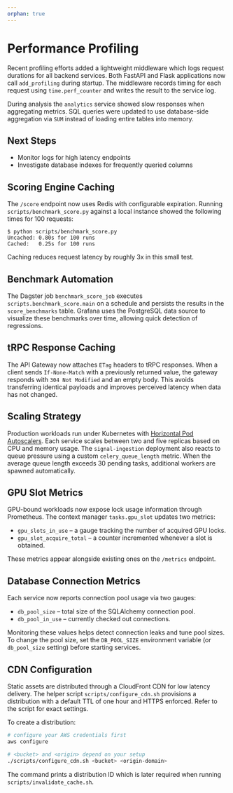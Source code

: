 ```yaml
---
orphan: true
---
```


# Performance Profiling

Recent profiling efforts added a lightweight middleware which logs request durations for all backend services. Both FastAPI and Flask applications now call `add_profiling` during startup. The middleware records timing for each request using `time.perf_counter` and writes the result to the service log.

During analysis the `analytics` service showed slow responses when aggregating metrics. SQL queries were updated to use database-side aggregation via `SUM` instead of loading entire tables into memory.

## Next Steps
- Monitor logs for high latency endpoints
- Investigate database indexes for frequently queried columns

## Scoring Engine Caching

The ``/score`` endpoint now uses Redis with configurable expiration.
Running ``scripts/benchmark_score.py`` against a local instance showed the
following times for 100 requests:

```
$ python scripts/benchmark_score.py
Uncached: 0.80s for 100 runs
Cached:   0.25s for 100 runs
```

Caching reduces request latency by roughly 3x in this small test.

## Benchmark Automation

The Dagster job `benchmark_score_job` executes
`scripts.benchmark_score.main` on a schedule and persists the results in the
`score_benchmarks` table. Grafana uses the PostgreSQL data source to visualize
these benchmarks over time, allowing quick detection of regressions.

## tRPC Response Caching

The API Gateway now attaches ``ETag`` headers to tRPC responses. When a client
sends ``If-None-Match`` with a previously returned value, the gateway responds
with ``304 Not Modified`` and an empty body. This avoids transferring identical
payloads and improves perceived latency when data has not changed.

## Scaling Strategy

Production workloads run under Kubernetes with [Horizontal Pod Autoscalers](https://kubernetes.io/docs/tasks/run-application/horizontal-pod-autoscale/).
Each service scales between two and five replicas based on CPU and memory usage.
The `signal-ingestion` deployment also reacts to queue pressure using a custom
`celery_queue_length` metric.  When the average queue length exceeds 30 pending
tasks, additional workers are spawned automatically.

## GPU Slot Metrics

GPU-bound workloads now expose lock usage information through Prometheus.
The context manager `tasks.gpu_slot` updates two metrics:

- ``gpu_slots_in_use`` – a gauge tracking the number of acquired GPU locks.
- ``gpu_slot_acquire_total`` – a counter incremented whenever a slot is obtained.

These metrics appear alongside existing ones on the ``/metrics`` endpoint.

## Database Connection Metrics

Each service now reports connection pool usage via two gauges:

- ``db_pool_size`` – total size of the SQLAlchemy connection pool.
- ``db_pool_in_use`` – currently checked out connections.

Monitoring these values helps detect connection leaks and tune pool sizes.
To change the pool size, set the ``DB_POOL_SIZE`` environment variable (or
``db_pool_size`` setting) before starting services.

## CDN Configuration

Static assets are distributed through a CloudFront CDN for low latency delivery.
The helper script ``scripts/configure_cdn.sh`` provisions a distribution with a
default TTL of one hour and HTTPS enforced. Refer to the script for exact
settings.

To create a distribution:

```bash
# configure your AWS credentials first
aws configure

# <bucket> and <origin> depend on your setup
./scripts/configure_cdn.sh <bucket> <origin-domain>
```

The command prints a distribution ID which is later required when running
``scripts/invalidate_cache.sh``.
